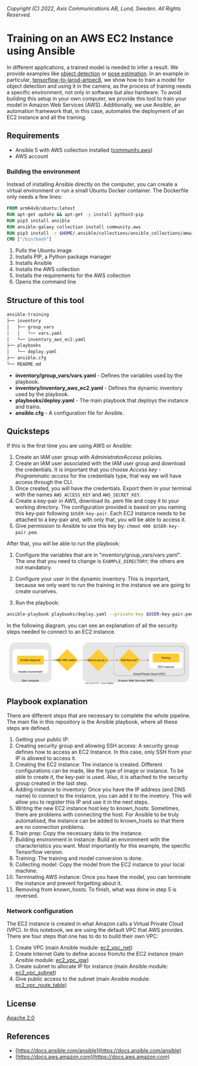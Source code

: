 *Copyright (C) 2022, Axis Communications AB, Lund, Sweden. All Rights Reserved.*

# Training on an AWS EC2 Instance using Ansible

In different applications, a trained model is needed to infer a result. We provide examples like [object detection](https://github.com/AxisCommunications/acap-native-sdk-examples/tree/master/object-detection) or [pose estimation](https://github.com/AxisCommunications/acap-computer-vision-sdk-examples/tree/master/pose-estimator-with-flask). In an example in particular, [tensorflow-to-larod-artpec8](https://github.com/AxisCommunications/acap-native-sdk-examples/tree/master/tensorflow-to-larod-artpec8), we show how to train a model for object detection and using it in the camera, as the process of training needs a specific environment, not only in software but also hardware. To avoid building this setup in your own computer, we provide this tool to train your model in Amazon Web Services (AWS). Additionally, we use Ansible, an automation framework that, in this case, automates the deployment of an EC2 instance and all the training.

## Requirements

- Ansible 5 with AWS collection installed ([community.aws](https://docs.ansible.com/ansible/latest/collections/community/aws/index.html))
- AWS account

### Building the environment

Instead of installing Ansible directly on the computer, you can create a virtual environment or run a small Ubuntu Docker container. The Dockerfile only needs a few lines:

```dockerfile
FROM arm64v8/ubuntu:latest
RUN apt-get update && apt-get -y install python3-pip
RUN pip3 install ansible
RUN ansible-galaxy collection install community.aws
RUN pip3 install -r $HOME/.ansible/collections/ansible_collections/amazon/aws/requirements.txt
CMD ["/bin/bash"]
```

1. Pulls the Ubuntu image
2. Installs PIP, a Python package manager
3. Installs Ansible
4. Installs the AWS collection
5. Installs the requirements for the AWS collection
6. Opens the command line

## Structure of this tool

```sh
ansible-training
├── inventory
│   ├── group_vars
│   │   └── vars.yaml
│   └── inventory_aws_ec2.yaml
├── playbooks
│   └── deploy.yaml
├── ansible.cfg
└── README.md
```

- **inventory/group_vars/vars.yaml** - Defines the variables used by the playbook.
- **inventory/inventory_aws_ec2.yaml** - Defines the dynamic inventory used by the playbook.
- **playbooks/deploy.yaml** - The main playbook that deploys the instance and trains.
- **ansible.cfg** - A configuration file for Ansible.

## Quicksteps

If this is the first time you are using AWS or Ansible:

1. Create an IAM user group with *AdministratorAccess* policies.
2. Create an IAM user associated with the IAM user group and download the credentials. It is important that you choose *Access key - Programmatic access* for the credentials type, that way we will have access through the CLI.
3. Once created, you will have the credentials. Export them in your terminal with the names `AWS_ACCESS_KEY` and `AWS_SECRET_KEY`.
4. Create a key-pair in AWS, download its .pem file and copy it to your working directory. The configuration provided is based on you naming this key-pair following `$USER-key-pair`. Each EC2 instance needs to be attached to a key-pair and, with only that, you will be able to access it.
5. Give permission to Ansible to use this key by: `chmod 400 $USER-key-pair.pem`.

After that, you will be able to run the playbook:

1. Configure the variables that are in "inventory/group_vars/vars.yaml". The one that you need to change is `EXAMPLE_DIRECTORY`; the others are not mandatory.

2. Configure your user in the dynamic inventory. This is important, because we only want to run the training in the instance we are going to create ourselves.

3. Run the playbook:

```sh
ansible-playbook playbooks/deploy.yaml --private-key $USER-key-pair.pem
```

In the following diagram, you can see an explanation of all the security steps needed to connect to an EC2 instance.

![Security diagram](data/security_diagram.svg)

## Playbook explanation

There are different steps that are necessary to complete the whole pipeline. The main file in this repository is the Ansible playbook, where all these steps are defined.

1. Getting your public IP.
2. Creating security group and allowing SSH access:
A security group defines how to access an EC2 Instance. In this case, only SSH from your IP is allowed to access it.
3. Creating the EC2 instance:
The instance is created. Different configurations can be made, like the type of image or instance. To be able to create it, the key-pair is used. Also, it is attached to the security group created in the last step.
4. Adding instance to inventory:
Once you have the IP address (and DNS name) to connect to the instance, you can add it to the invetory. This will allow you to register this IP and use it in the next steps.
5. Writing the new EC2 instance host key to known_hosts:
Sometimes, there are problems with connecting the host. For Ansible to be truly automatised, the instance can be added to known_hosts so that there are no connection problems.
6. Train prep:
Copy the necessary data to the instance.
7. Building environment in instance:
Build an environment with the characteristics you want. Most importantly for this example, the specific Tensorflow version.
8. Training:
The training and model conversion is done.
9. Collecting model:
Copy the model from the EC2 instance to your local machine.
10. Terminating AWS instance:
Once you have the model, you can terminate the instance and prevent forgetting about it.
11. Removing from known_hosts:
To finish, what was done in step 5 is reversed.

### Network configuration

The EC2 instance is created in what Amazon calls a Virtual Private Cloud (VPC). In this notebook, we are using the default VPC that AWS provides. There are four steps that one has to do to build their own VPC:

1. Create VPC (main Ansible module: [ec2_vpc_net](https://docs.ansible.com/ansible/latest/collections/amazon/aws/ec2_vpc_net_module.html))
2. Create Internet Gate to define access from/to the EC2 instance (main Ansible module: [ec2_vpc_igw](https://docs.ansible.com/ansible/latest/collections/community/aws/ec2_vpc_igw_module.html))
3. Create subnet to allocate IP for instance (main Ansible module: [ec2_vpc_subnet](https://docs.ansible.com/ansible/latest/collections/amazon/aws/ec2_vpc_subnet_module.html))
4. Give public access to the subnet (main Ansible module: [ec2_vpc_route_table](https://docs.ansible.com/ansible/latest/collections/amazon/aws/ec2_vpc_route_table_module.html))

## License

[Apache 2.0](../LICENSE)

## References

- [https://docs.ansible.com/ansible](https://docs.ansible.com/ansible)
- [https://docs.aws.amazon.com](https://docs.aws.amazon.com)
